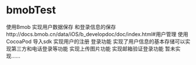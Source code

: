 # bmobTest
使用Bmob  实现用户数据保存 和登录信息的保存http://docs.bmob.cn/data/iOS/b_developdoc/doc/index.html#用户管理
使用CocoaPod 导入sdk
实现用户的注册 登录功能
实现了用户信息的基本存储可以实现第三方和电话登录等功能
实现上传图片功能
实现邮箱验证登录功能
暂未实现……
